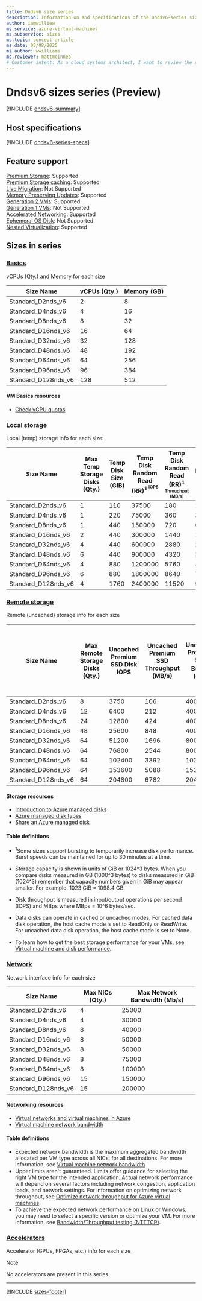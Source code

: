 ```yaml
---
title: Dndsv6 size series
description: Information on and specifications of the Dndsv6-series sizes
author: iamwilliew
ms.service: azure-virtual-machines
ms.subservice: sizes
ms.topic: concept-article
ms.date: 05/08/2025
ms.author: wwilliams
ms.reviewer: mattmcinnes
# Customer intent: As a cloud systems architect, I want to review the specifications and support features of the Dndsv6 size series, so that I can choose the best VM size for my application requirements and optimize performance.
---
```


# Dndsv6 sizes series (Preview)

[!INCLUDE [dndsv6-summary](./includes/dndsv6-series-summary.md)]

## Host specifications
[!INCLUDE [dndsv6-series-specs](./includes/dndsv6-series-specs.md)]

## Feature support
[Premium Storage](../../premium-storage-performance.md): Supported <br>[Premium Storage caching](../../premium-storage-performance.md): Supported <br>[Live Migration](../../maintenance-and-updates.md): Not Supported <br>[Memory Preserving Updates](../../maintenance-and-updates.md): Supported <br>[Generation 2 VMs](../../generation-2.md): Supported <br>[Generation 1 VMs](../../generation-2.md): Not Supported <br>[Accelerated Networking](/azure/virtual-network/create-vm-accelerated-networking-cli): Supported <br>[Ephemeral OS Disk](../../ephemeral-os-disks.md): Not Supported <br>[Nested Virtualization](/virtualization/hyper-v-on-windows/user-guide/nested-virtualization): Supported <br>

## Sizes in series

### [Basics](#tab/sizebasic)

vCPUs (Qty.) and Memory for each size

| Size Name | vCPUs (Qty.) | Memory (GB) |
| --- | --- | --- |
| Standard_D2nds_v6    | 2    | 8    |
| Standard_D4nds_v6    | 4    | 16   |
| Standard_D8nds_v6    | 8    | 32   |
| Standard_D16nds_v6   | 16   | 64   |
| Standard_D32nds_v6   | 32   | 128  |
| Standard_D48nds_v6   | 48   | 192  |
| Standard_D64nds_v6   | 64   | 256  |
| Standard_D96nds_v6   | 96   | 384  |
| Standard_D128nds_v6  | 128  | 512  |


#### VM Basics resources
- [Check vCPU quotas](../../../virtual-machines/quotas.md)

### [Local storage](#tab/sizestoragelocal)

Local (temp) storage info for each size:

| Size Name | Max Temp Storage Disks (Qty.) | Temp Disk Size (GiB) | Temp Disk Random Read (RR)<sup>1<sup> IOPS | Temp Disk Random Read (RR)<sup>1<sup> Throughput (MB/s) | Temp Disk Random Write (RW)<sup>1<sup> IOPS | Temp Disk Random Write (RW)<sup>1<sup> Throughput (MB/s)
| --- | --- | --- | --- | --- | --- | --- |
| Standard_D2nds_v6    | 1  | 110   | 37500    | 180    | 15000   | 90    |
| Standard_D4nds_v6    | 1  | 220   | 75000    | 360    | 30000   | 180   |
| Standard_D8nds_v6    | 1  | 440   | 150000   | 720    | 60000   | 360   |
| Standard_D16nds_v6   | 2  | 440   | 300000   | 1440   | 120000  | 720   |
| Standard_D32nds_v6   | 4  | 440   | 600000   | 2880   | 240000  | 1440  |
| Standard_D48nds_v6   | 6  | 440   | 900000   | 4320   | 360000  | 2160  |
| Standard_D64nds_v6   | 4  | 880   | 1200000  | 5760   | 480000  | 2880  |
| Standard_D96nds_v6   | 6  | 880   | 1800000  | 8640   | 720000  | 4320  |
| Standard_D128nds_v6  | 4  | 1760  | 2400000  | 11520  | 960000  | 5760  |

### [Remote storage](#tab/sizestorageremote)

Remote (uncached) storage info for each size

| Size Name | Max Remote Storage Disks (Qty.) | Uncached Premium SSD Disk IOPS | Uncached Premium SSD Throughput (MB/s) | Uncached Premium SSD Burst<sup>1</sup> IOPS | Uncached Premium Uncached Premium SSD Burst<sup>1</sup> Throughput (MB/s) | Uncached Ultra Disk and Premium SSD v2 IOPS | Uncached Ultra Disk and Premium SSD v2 Throughput (MB/s) | Uncached Burst<sup>1</sup> Ultra Disk and Premium SSD v2 IOPS | Uncached Burst<sup>1</sup> Ultra Disk and Premium SSD v2 Disk Throughput (MB/s) 
| --- | --- | --- | --- | --- | --- | --- | --- | --- | --- |
| Standard_D2nds_v6    | 8   | 3750    | 106   | 40000   | 1250  | 4167    | 124   | 44444   | 1463  |
| Standard_D4nds_v6    | 12  | 6400    | 212   | 40000   | 1250  | 8333    | 248   | 52083   | 1463  |
| Standard_D8nds_v6    | 24  | 12800   | 424   | 40000   | 1250  | 16667   | 496   | 52083   | 1463  |
| Standard_D16nds_v6   | 48  | 25600   | 848   | 40000   | 1250  | 33333   | 992   | 52083   | 1463  |
| Standard_D32nds_v6   | 64  | 51200   | 1696  | 80000   | 1696  | 66667   | 1984  | 104167  | 1984  |
| Standard_D48nds_v6   | 64  | 76800   | 2544  | 80000   | 2544  | 100000  | 2976  | 104167  | 2976  |
| Standard_D64nds_v6   | 64  | 102400  | 3392  | 102400  | 3392  | 133333  | 3969  | 133333  | 3969  |
| Standard_D96nds_v6   | 64  | 153600  | 5088  | 153600  | 5088  | 200000  | 5953  | 200000  | 5953  |
| Standard_D128nds_v6  | 64  | 204800  | 6782  | 204800  | 6782  | 266667  | 7935  | 266667  | 7935  |

#### Storage resources
- [Introduction to Azure managed disks](../../../virtual-machines/managed-disks-overview.md)
- [Azure managed disk types](../../../virtual-machines/disks-types.md)
- [Share an Azure managed disk](../../../virtual-machines/disks-shared.md)

#### Table definitions
- <sup>1</sup>Some sizes support [bursting](../../disk-bursting.md) to temporarily increase disk performance. Burst speeds can be maintained for up to 30 minutes at a time.

- Storage capacity is shown in units of GiB or 1024^3 bytes. When you compare disks measured in GB (1000^3 bytes) to disks measured in GiB (1024^3) remember that capacity numbers given in GiB may appear smaller. For example, 1023 GiB = 1098.4 GB.
- Disk throughput is measured in input/output operations per second (IOPS) and MBps where MBps = 10^6 bytes/sec.
- Data disks can operate in cached or uncached modes. For cached data disk operation, the host cache mode is set to ReadOnly or ReadWrite. For uncached data disk operation, the host cache mode is set to None.
- To learn how to get the best storage performance for your VMs, see [Virtual machine and disk performance](../../../virtual-machines/disks-performance.md).

### [Network](#tab/sizenetwork)

Network interface info for each size

| Size Name | Max NICs (Qty.) | Max Network Bandwidth (Mb/s) |
| --- | --- | --- |
| Standard_D2nds_v6    | 4   | 25000   |
| Standard_D4nds_v6    | 4   | 30000   |
| Standard_D8nds_v6    | 8   | 40000   |
| Standard_D16nds_v6   | 8   | 50000   |
| Standard_D32nds_v6   | 8   | 50000   |
| Standard_D48nds_v6   | 8   | 75000   |
| Standard_D64nds_v6   | 8   | 100000  |
| Standard_D96nds_v6   | 15  | 150000  |
| Standard_D128nds_v6  | 15  | 200000  |

#### Networking resources
- [Virtual networks and virtual machines in Azure](/azure/virtual-network/network-overview)
- [Virtual machine network bandwidth](/azure/virtual-network/virtual-machine-network-throughput)

#### Table definitions
- Expected network bandwidth is the maximum aggregated bandwidth allocated per VM type across all NICs, for all destinations. For more information, see [Virtual machine network bandwidth](/azure/virtual-network/virtual-machine-network-throughput)
- Upper limits aren't guaranteed. Limits offer guidance for selecting the right VM type for the intended application. Actual network performance will depend on several factors including network congestion, application loads, and network settings. For information on optimizing network throughput, see [Optimize network throughput for Azure virtual machines](/azure/virtual-network/virtual-network-optimize-network-bandwidth). 
-  To achieve the expected network performance on Linux or Windows, you may need to select a specific version or optimize your VM. For more information, see [Bandwidth/Throughput testing (NTTTCP)](/azure/virtual-network/virtual-network-bandwidth-testing).

### [Accelerators](#tab/sizeaccelerators)

Accelerator (GPUs, FPGAs, etc.) info for each size

> [!NOTE]
> No accelerators are present in this series.

---

[!INCLUDE [sizes-footer](../includes/sizes-footer.md)]

